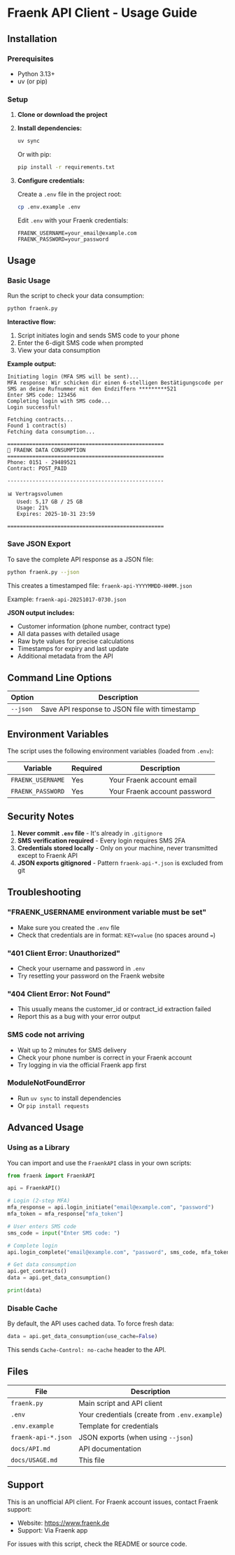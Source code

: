 # Fraenk API Client - Usage Guide

## Installation

### Prerequisites
- Python 3.13+
- uv (or pip)

### Setup

1. **Clone or download the project**

2. **Install dependencies:**
   ```bash
   uv sync
   ```

   Or with pip:
   ```bash
   pip install -r requirements.txt
   ```

3. **Configure credentials:**

   Create a `.env` file in the project root:
   ```bash
   cp .env.example .env
   ```

   Edit `.env` with your Fraenk credentials:
   ```
   FRAENK_USERNAME=your_email@example.com
   FRAENK_PASSWORD=your_password
   ```

## Usage

### Basic Usage

Run the script to check your data consumption:

```bash
python fraenk.py
```

**Interactive flow:**
1. Script initiates login and sends SMS code to your phone
2. Enter the 6-digit SMS code when prompted
3. View your data consumption

**Example output:**
```
Initiating login (MFA SMS will be sent)...
MFA response: Wir schicken dir einen 6-stelligen Bestätigungscode per SMS an deine Rufnummer mit den Endziffern *********521
Enter SMS code: 123456
Completing login with SMS code...
Login successful!

Fetching contracts...
Found 1 contract(s)
Fetching data consumption...

==================================================
📱 FRAENK DATA CONSUMPTION
==================================================
Phone: 0151 - 29489521
Contract: POST_PAID

--------------------------------------------------

📊 Vertragsvolumen
   Used: 5,17 GB / 25 GB
   Usage: 21%
   Expires: 2025-10-31 23:59

==================================================
```

### Save JSON Export

To save the complete API response as a JSON file:

```bash
python fraenk.py --json
```

This creates a timestamped file: `fraenk-api-YYYYMMDD-HHMM.json`

Example: `fraenk-api-20251017-0730.json`

**JSON output includes:**
- Customer information (phone number, contract type)
- All data passes with detailed usage
- Raw byte values for precise calculations
- Timestamps for expiry and last update
- Additional metadata from the API

## Command Line Options

| Option | Description |
|--------|-------------|
| `--json` | Save API response to JSON file with timestamp |

## Environment Variables

The script uses the following environment variables (loaded from `.env`):

| Variable | Required | Description |
|----------|----------|-------------|
| `FRAENK_USERNAME` | Yes | Your Fraenk account email |
| `FRAENK_PASSWORD` | Yes | Your Fraenk account password |

## Security Notes

1. **Never commit `.env` file** - It's already in `.gitignore`
2. **SMS verification required** - Every login requires SMS 2FA
3. **Credentials stored locally** - Only on your machine, never transmitted except to Fraenk API
4. **JSON exports gitignored** - Pattern `fraenk-api-*.json` is excluded from git

## Troubleshooting

### "FRAENK_USERNAME environment variable must be set"
- Make sure you created the `.env` file
- Check that credentials are in format: `KEY=value` (no spaces around `=`)

### "401 Client Error: Unauthorized"
- Check your username and password in `.env`
- Try resetting your password on the Fraenk website

### "404 Client Error: Not Found"
- This usually means the customer_id or contract_id extraction failed
- Report this as a bug with your error output

### SMS code not arriving
- Wait up to 2 minutes for SMS delivery
- Check your phone number is correct in your Fraenk account
- Try logging in via the official Fraenk app first

### ModuleNotFoundError
- Run `uv sync` to install dependencies
- Or `pip install requests`

## Advanced Usage

### Using as a Library

You can import and use the `FraenkAPI` class in your own scripts:

```python
from fraenk import FraenkAPI

api = FraenkAPI()

# Login (2-step MFA)
mfa_response = api.login_initiate("email@example.com", "password")
mfa_token = mfa_response["mfa_token"]

# User enters SMS code
sms_code = input("Enter SMS code: ")

# Complete login
api.login_complete("email@example.com", "password", sms_code, mfa_token)

# Get data consumption
api.get_contracts()
data = api.get_data_consumption()

print(data)
```

### Disable Cache

By default, the API uses cached data. To force fresh data:

```python
data = api.get_data_consumption(use_cache=False)
```

This sends `Cache-Control: no-cache` header to the API.

## Files

| File | Description |
|------|-------------|
| `fraenk.py` | Main script and API client |
| `.env` | Your credentials (create from `.env.example`) |
| `.env.example` | Template for credentials |
| `fraenk-api-*.json` | JSON exports (when using `--json`) |
| `docs/API.md` | API documentation |
| `docs/USAGE.md` | This file |

## Support

This is an unofficial API client. For Fraenk account issues, contact Fraenk support:
- Website: https://www.fraenk.de
- Support: Via Fraenk app

For issues with this script, check the README or source code.
